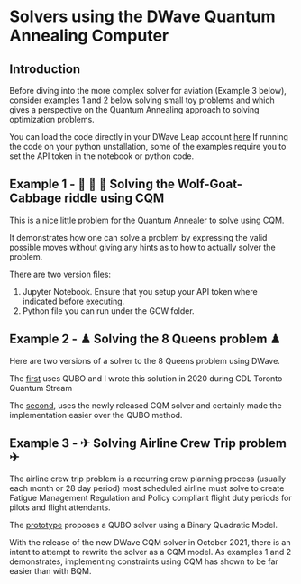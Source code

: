 # Solvers using the DWave Quantum Annealing Computer

## Introduction

Before diving into the more complex solver for aviation (Example 3 below), consider examples 1 and 2 below solving small toy problems and which gives a perspective on the Quantum Annealing approach to solving optimization problems. 

You can load the code directly in your DWave Leap account [here](https://ide.dwavesys.io/#https://github.com/q-zee/DWave)
If running the code on your python unstallation, some of the examples require you to set the API token in the notebook or python code. 

## Example 1 - 🐺 🐐 🥗 Solving the Wolf-Goat-Cabbage riddle using CQM

This is a nice little problem for the Quantum Annealer to solve using CQM.

It demonstrates how one can solve a problem by expressing the valid possible moves without giving any hints as to how to actually solver the problem.

There are two version files:
1) Jupyter Notebook. Ensure that you setup your API token where indicated before executing.
2) Python file you can run under the GCW folder.

## Example 2 - ♟ Solving the 8 Queens problem ♟

Here are two versions of a solver to the 8 Queens problem using DWave. 

The [first](https://github.com/Q-Zee/DWave/blob/main/8Queens/8Queens.py) uses QUBO and I wrote this solution in 2020 during CDL Toronto Quantum Stream 

The [second](https://github.com/Q-Zee/DWave/blob/main/8Queens/8queens_cqm.py), uses the newly released CQM solver and certainly made the implementation easier over the QUBO method.

## Example 3 - ✈ Solving Airline Crew Trip problem ✈

The airline crew trip problem is a recurring crew planning process (usually each month or 28 day period) most scheduled airline must solve to create Fatigue Management Regulation and Policy compliant flight duty periods for pilots and flight attendants.

The [prototype](https://github.com/Q-Zee/DWave/blob/main/Quzzi) proposes a QUBO solver using a Binary Quadratic Model. 

With the release of the new DWave CQM solver in October 2021, there is an intent to attempt to rewrite the solver as a CQM model. As examples 1 and 2 demonstrates, implementing constraints using CQM has shown to be far easier than with BQM.


